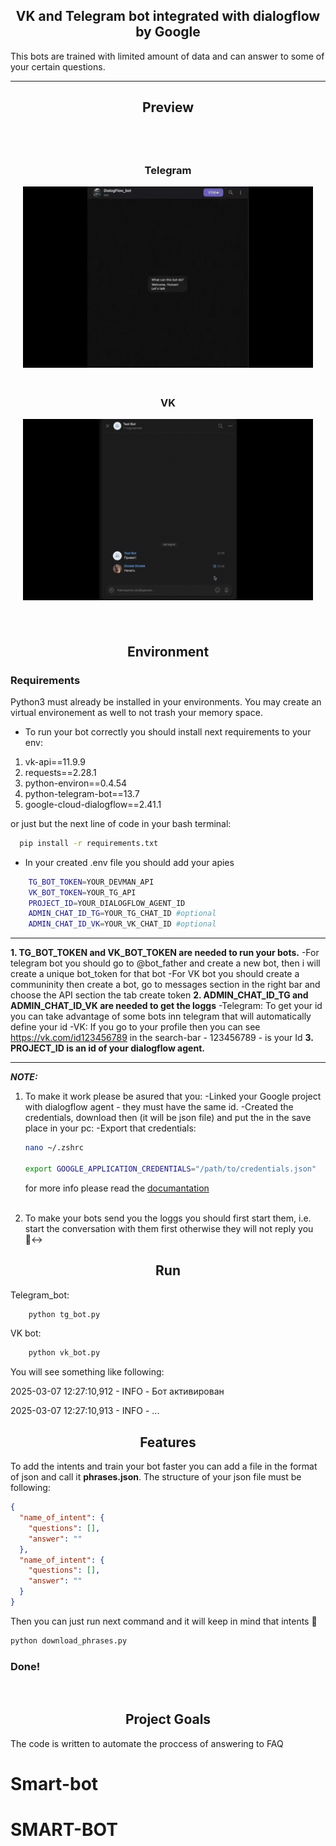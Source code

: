 <h2 style="text-align:center">VK and Telegram bot integrated with dialogflow by Google</h2>

This bots are trained with limited amount of data and can answer to some of your certain questions.

---

<h2 style="text-align:center">Preview</h2>
<br>
<div style="display: flex; align-items: center; justify-content: space-around; flex-wrap: wrap; gap: 20px; padding: 20px;">
    <div style="flex: 1; min-width: 300px; text-align: center;">
        <h3>Telegram</h3>
        <img src="./STATIC/img_1.gif" style="width: 100%; max-width: 800px; height: auto;"/>
    </div>
    <div style="flex: 1; min-width: 300px; text-align: center;">
        <h3>VK</h3>
        <img src="./STATIC/img_2.gif" style="width: 100%; max-width: 800px; height: auto;"/>
    </div>
</div>
<br>
<h2 style="text-align:center">Environment</h2>

### Requirements

Python3 must already be installed in your environments. You may create an virtual environement as well to not trash your memory space.

- To run your bot correctly you should install next requirements to your env:

1. vk-api==11.9.9
2. requests==2.28.1
3. python-environ==0.4.54
4. python-telegram-bot==13.7
5. google-cloud-dialogflow==2.41.1

or just but the next line of code in your bash terminal:

```bash
  pip install -r requirements.txt
```

- In your created .env file you should add your apies

```bash
    TG_BOT_TOKEN=YOUR_DEVMAN_API
    VK_BOT_TOKEN=YOUR_TG_API
    PROJECT_ID=YOUR_DIALOGFLOW_AGENT_ID
    ADMIN_CHAT_ID_TG=YOUR_TG_CHAT_ID #optional
    ADMIN_CHAT_ID_VK=YOUR_VK_CHAT_ID #optional

```

---

<strong>1. TG_BOT_TOKEN and VK_BOT_TOKEN are needed to run your bots.</strong>
-For telegram bot you should go to @bot_father and create a new bot, then i will create a unique bot_token for that bot
-For VK bot you should create a communinity then create a bot, go to messages section in the right bar and choose the API
section the tab create token
<strong>2. ADMIN_CHAT_ID_TG and ADMIN_CHAT_ID_VK are needed to get the loggs</strong>
-Telegram:
To get your id you can take advantage of some bots inn telegram that will automatically define your id
-VK:
If you go to your profile then you can see https://vk.com/id123456789 in the search-bar - 123456789 - is your Id
<strong>3. PROJECT_ID is an id of your dialogflow agent.</strong>

---

**_NOTE:_**

1. To make it work please be asured that you:
   -Linked your Google project with dialogflow agent - they must have the same id.
   -Created the credentials, download then (it will be json file) and put the in the save place in your pc:
   -Export that credentials:

   ```bash
   nano ~/.zshrc

   export GOOGLE_APPLICATION_CREDENTIALS="/path/to/credentials.json"
   ```

   for more info please read the [documantation](https://cloud.google.com/dialogflow/docs)  
   <br>

2. To make your bots send you the loggs you should first start them, i.e. start the conversation with them first otherwise
   they will not reply you 🙂‍↔️
   <br>

<h2 style="text-align:center">Run</h2>

Telegram_bot:

```bash
    python tg_bot.py
```

VK bot:

```bash
    python vk_bot.py
```

You will see something like following:

2025-03-07 12:27:10,912 - INFO - Бот активирован

2025-03-07 12:27:10,913 - INFO - ...
<br>

<h2 style="text-align:center">Features</h2>
To add the intents and train your bot faster you can add a file in the format of json and call it <strong>phrases.json</strong>. The structure of your json file must be following:

```json
{
  "name_of_intent": {
    "questions": [],
    "answer": ""
  },
  "name_of_intent": {
    "questions": [],
    "answer": ""
  }
}
```

Then you can just run next command and it will keep in mind that intents 🥸

```bash
python download_phrases.py
```

<h3>Done!</h3>

<br>
<h2 style="text-align:center">Project Goals</h2>

The code is written to automate the proccess of answering to FAQ
# Smart-bot
# SMART-BOT
